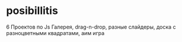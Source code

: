 # posibillitis
6 Проектов по Js
Галерея, drag-n-drop, разные слайдеры, доска с разноцветными квадратами, аим игра
